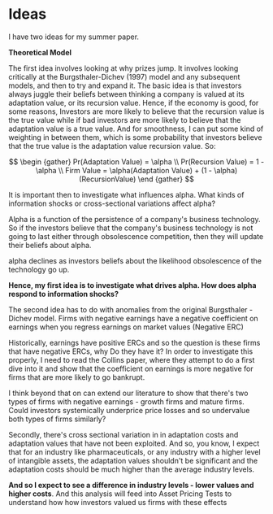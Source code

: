 # Ideas

I have two ideas for my summer paper. 

**Theoretical Model**

The first idea involves looking at why prizes jump. It involves looking critically at the Burgsthaler-Dichev (1997) model and any subsequent models, and then to try and expand it. The basic idea is that investors always juggle their beliefs between thinking a company is valued at its adaptation value, or its recursion value. Hence, if the economy is good, for some reasons, Investors are more likely to believe that the recursion value is the true value while if bad investors are more likely to believe that the adaptation value is a true value. And for smoothness, I can put some kind of weighting in between them, which is some probability that investors believe that the true value is the adaptation value recursion value. So:


$$
\begin {gather}
Pr(Adaptation Value) = \alpha \\
Pr(Recursion Value) = 1 - \alpha \\
Firm Value = \alpha(Adaptation Value) + (1 - \alpha)(RecursionValue)
\end {gather}
$$


It is important then to investigate what influences alpha. What kinds of information shocks or cross-sectional variations affect alpha?

Alpha is a function of the persistence of a company's business technology. So if the investors believe that the company's business technology is not going to last either through obsolescence competition, then they will update their beliefs about alpha. 

alpha declines as investors beliefs about the likelihood obsolescence of the technology go up.

**Hence, my first idea is to investigate what drives alpha. How does alpha respond to information shocks?**



The second idea has to do with anomalies from the original Burgsthaler - Dichev model. Firms with negative earnings have a negative coefficient on earnings when you regress earnings on market values (Negative ERC)

Historically, earnings have positive ERCs and so the question is these firms that have negative ERCs, why Do they have it? In order to investigate this properly, I need to read the Collins paper, where they attempt to do a first dive into it and show that the coefficient on earnings is more negative for firms that are more likely to go bankrupt. 

I think beyond that on can extend our literature to show that there's two types of firms with negative earnings - growth firms and mature firms. Could investors systemically underprice price losses and so undervalue both types of firms similarly?

Secondly, there's cross sectional variation in in adaptation costs and adaptation values that have not been exploited. And so, you know, I expect that for an industry like pharmaceuticals, or any industry with a higher level of intangible assets, the adaptation values shouldn't be significant and the adaptation costs should be much higher than the average industry levels. 

**And so I expect to see a difference in industry levels - lower values and higher costs**. And this analysis will feed into Asset Pricing Tests to understand how how investors valued us firms with these effects